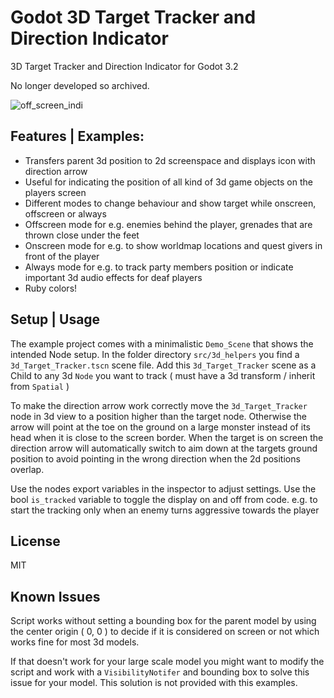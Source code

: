 
# Godot 3D Target Tracker and Direction Indicator
3D Target Tracker and Direction Indicator for Godot 3.2

No longer developed so archived.

![off_screen_indi](https://user-images.githubusercontent.com/52464204/73356491-c70aec00-429a-11ea-97cd-5ab27ac89fdd.gif)

## Features | Examples:
- Transfers parent 3d position to 2d screenspace and displays icon with direction arrow
- Useful for indicating the position of all kind of 3d game objects on the players screen
- Different modes to change behaviour and show target while onscreen, offscreen or always
- Offscreen mode for e.g. enemies behind the player, grenades that are thrown close under the feet
- Onscreen mode for e.g. to show worldmap locations and quest givers in front of the player
- Always mode for e.g. to track party members position or indicate important 3d audio effects for deaf players
- Ruby colors!

## Setup | Usage
The example project comes with a minimalistic `Demo_Scene` that shows the intended Node setup. In the folder directory `src/3d_helpers` you find a `3d_Target_Tracker.tscn` scene file. Add this `3d_Target_Tracker` scene as a Child to any 3d `Node` you want to track ( must have a 3d transform / inherit from `Spatial` )

To make the direction arrow work correctly move the `3d_Target_Tracker` node in 3d view to a position higher than the target node. Otherwise the arrow will point at the toe on the ground on a large monster instead of its head when it is close to the screen border. When the target is on screen the direction arrow will automatically switch to aim down at the targets ground position to avoid pointing in the wrong direction when the 2d positions overlap.

Use the nodes export variables in the inspector to adjust settings. Use the bool `is_tracked` variable to toggle the display on and off from code. e.g. to start the tracking only when an enemy turns aggressive towards the player

## License
MIT

## Known Issues
Script works without setting a bounding box for the parent model by using the center origin ( 0, 0 ) to decide if it is considered on screen or not which works fine for most 3d models.

If that doesn't work for your large scale model you might want to modify the script and work with a `VisibilityNotifer` and bounding box to solve this issue for your model. This solution is not provided with this examples.